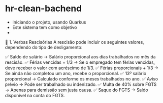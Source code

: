 # hr-clean-bachend
- Iniciando o projeto, usando Quarkus
- Este sistema tem como objetivo
- 
📝 1. Verbas Rescisórias
A rescisão pode incluir os seguintes valores, dependendo do tipo de desligamento:

✅ Saldo de salário → Salário proporcional aos dias trabalhados no mês da rescisão.
✅ Férias vencidas + 1/3 → Se o empregado tem férias vencidas, deve receber o valor com acréscimo de 1/3.
✅ Férias proporcionais + 1/3 → Se ainda não completou um ano, recebe o proporcional.
✅ 13º salário proporcional → Calculado conforme os meses trabalhados no ano.
✅ Aviso prévio → Pode ser trabalhado ou indenizado.
✅ Multa de 40% sobre FGTS → Apenas para demissão sem justa causa.
✅ Saque do FGTS → Saldo disponível na conta do FGTS.

